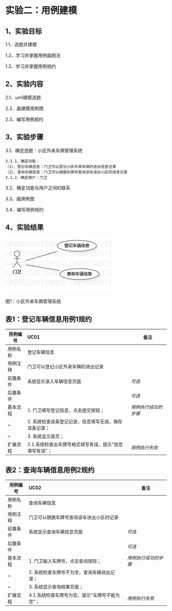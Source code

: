 # 实验二：用例建模

## 1、实验目标

1.1、选题并建模

1.2、学习并掌握用例画图法

1.3、学习并掌握用例规约

## 2、实验内容

2.1、uml建模选题

2.2、画建模用例图

2.3、编写用例规约

## 3、实验步骤

3.1、确定选题：小区外来车俩管理系统

    3.1.1、确定功能：
    （1）、登记车辆信息：门卫可以登记小区外来车辆的进出信息记录
    （2）、查询车辆信息：门卫可以根据车牌号查询该车进出小区的信息记录
    3.1.2、确定用户：门卫

3.2、确定功能与用户之间的联系

3.3、画用例图

3.4、编写用例规约

## 4、实验结果

![用例图](./lab2_UseCaseDiagram.png)

图1：小区外来车俩管理系统

## 表1：登记车辆信息用例1规约  

用例编号  | UC01 | 备注  
-|:-|-  
用例名称  | 登记车辆信息  |   
用例注释  | 门卫可以登记小区外来车辆的进出记录  |  
前置条件  | 系统显示录入车辆信息页面     | *可选*   
后置条件  |      | *可选*   
基本流程  | 1. 门卫填写登记信息，点击提交按钮；  |*用例执行成功的步骤*    
~| 2. 系统检查该条登记记录，信息填写无误，保存该条记录；  |   
~| 3. 系统显示首页；  |   
扩展流程  | 2.1 系统检查出车牌号格式填写有误，提示"信息填写有误"；   |*用例执行失败*     



## 表2：查询车辆信息用例2规约  

用例编号  | UC02 | 备注  
-|:-|-  
用例名称  | 查询车辆信息  |   
用例注释  | 门卫可以根据车牌号查询该车进出小区的记录  |  
前置条件  | 系统显示查询车辆信息页面     | *可选*   
后置条件  |      | *可选*   
基本流程  | 1. 门卫输入车牌号，点击查询按钮；  |*用例执行成功的步骤*    
~| 2. 系统检查车牌号不为空，查询车辆进出记录；  |   
~| 3. 系统显示查询结果页面；  |    
扩展流程  | 4.1 系统检查车牌号为空，提示"车牌号不能为空"；  |*用例执行失败*

